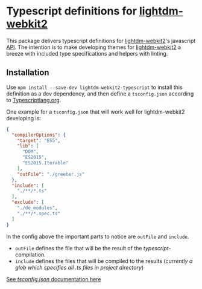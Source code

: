 # Typescript definitions for [lightdm-webkit2](https://github.com/Antergos/web-greeter)

This package delivers typescript definitions for [lightdm-webkit2](https://github.com/Antergos/web-greeter)'s javascript [API](https://doclets.io/Antergos/web-greeter/stable). The intention is to make developing themes for [lightdm-webkit2](https://github.com/Antergos/web-greeter) a breeze with included type specifications and helpers with linting.

## Installation

Use `npm install --save-dev lightdm-webkit2-typescript` to install this definition as a dev dependency, and then define a `tsconfig.json` according to [Typescriptlang.org](https://www.typescriptlang.org/docs/handbook/tsconfig-json.html).

One example for a `tsconfig.json` that will work well for lightdm-webkit2 developing is:

```json
{
  "compilerOptions": {
    "target": "ES5",
    "lib": [
      "DOM",
      "ES2015",
      "ES2015.Iterable"
    ],
    "outFile": "./greeter.js"
  },
  "include": [
    "./**/*.ts"
  ],
  "exclude": [
    "./de_modules",
    "./**/*.spec.ts"
  ]
}
```

In the config above the important parts to notice are `outFile` and `include`.

- `outFile` defines the file that will be the result of the _typescript_-compilation.
- `include` defines the files that will be compiled to the results (_currently a glob which specifies all .ts files in project directory_)

[See _tsconfig.json_ documentation here](https://www.typescriptlang.org/docs/handbook/tsconfig-json.html)
